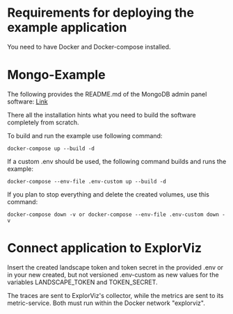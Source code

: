 # Requirements for deploying the example application

You need to have Docker and Docker-compose installed. 

# Mongo-Example

The following provides the README.md of the MongoDB admin panel software:
    [Link](https://github.com/mongo-express/mongo-express/blob/master/README.md)

There all the installation hints what you need to build the software completely from scratch.

To build and run the example use following command:

    docker-compose up --build -d

If a custom .env should be used, the following command builds and runs the example:

    docker-compose --env-file .env-custom up --build -d

If you plan to stop everything and delete the created volumes, use this command:

    docker-compose down -v or docker-compose --env-file .env-custom down -v

# Connect application to ExplorViz

Insert the created landscape token and token secret in the provided .env or in your new created, but not versioned .env-custom as new values for the variables LANDSCAPE_TOKEN and TOKEN_SECRET.

The traces are sent to ExplorViz's collector, while the metrics are sent to its metric-service. Both must run within the Docker network "explorviz".
